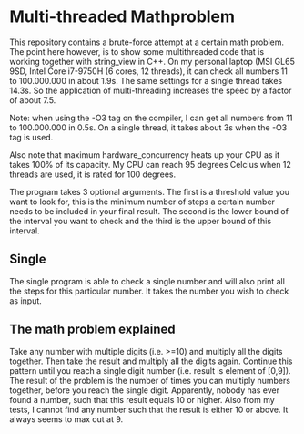 # Multi-threaded Mathproblem
This repository contains a brute-force attempt at a certain math problem. The point here however, is to show some multithreaded code
that is working together with string_view in C++. On my personal laptop (MSI GL65 9SD, Intel Core i7-9750H (6 cores, 12 threads), it 
can check all numbers 11 to 100.000.000 in about 1.9s. The same settings for a single thread takes 14.3s. So the application of
multi-threading increases the speed by a factor of about 7.5.

Note: when using the -O3 tag on the compiler, I can get all numbers from 11 to 100.000.000 in 0.5s. On a single thread, it takes about
3s when the -O3 tag is used.

Also note that maximum hardware_concurrency heats up your CPU as it takes 100% of its capacity. My CPU can reach 95 degrees Celcius
when 12 threads are used, it is rated for 100 degrees.

The program takes 3 optional arguments. The first is a threshold value you want to look for, this is the minimum number of steps a
certain number needs to be included in your final result. The second is the lower bound of the interval you want to check and the third
is the upper bound of this interval.

## Single
The single program is able to check a single number and will also print all the steps for this particular number. It takes the number
you wish to check as input.

## The math problem explained
Take any number with multiple digits (i.e. >=10) and multiply all the digits together. Then take the result and multiply all the digits 
again. Continue this pattern until you reach a single digit number (i.e. result is element of [0,9]). The result of the problem is the
number of times you can multiply numbers together, before you reach the single digit.
Apparently, nobody has ever found a number, such that this result equals 10 or higher. Also from my tests, I cannot find any number 
such that the result is either 10 or above. It always seems to max out at 9.